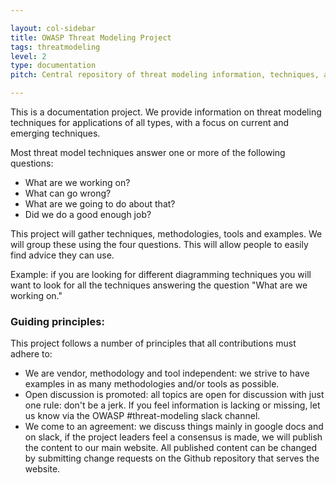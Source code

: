 ```yaml
---

layout: col-sidebar
title: OWASP Threat Modeling Project
tags: threatmodeling
level: 2
type: documentation
pitch: Central repository of threat modeling information, techniques, and methodologies

---
```


This is a documentation project. We provide information on threat modeling techniques for applications of all types, with a focus on current and emerging techniques.

Most threat model techniques answer one or more of the following questions:

* What are we working on?
* What can go wrong?
* What are we going to do about that?
* Did we do a good enough job?

This project will gather techniques, methodologies, tools and examples. We will group these using the four questions. This will allow people to easily find advice they can use.

Example: if you are looking for different diagramming techniques you will want to look for all the techniques answering the question "What are we working on."

### Guiding principles:

This project follows a number of principles that all contributions must adhere to:

- We are vendor, methodology and tool independent: we strive to have examples in as many methodologies and/or tools as possible. 
- Open discussion is promoted: all topics are open for discussion with just one rule: don't be a jerk. If you feel information is lacking or missing, let us know via the OWASP #threat-modeling slack channel.
- We come to an agreement: we discuss things mainly in google docs and on slack, if the project leaders feel a consensus is made, we will publish the content to our main website. All published content can be changed by submitting change requests on the Github repository that serves the website. 

